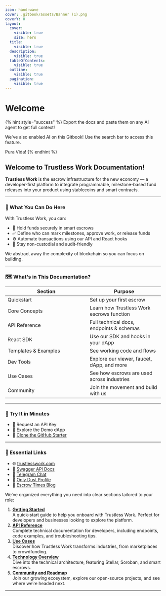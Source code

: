 ```yaml
---
icon: hand-wave
cover: .gitbook/assets/Banner (1).png
coverY: 0
layout:
  cover:
    visible: true
    size: hero
  title:
    visible: true
  description:
    visible: true
  tableOfContents:
    visible: true
  outline:
    visible: true
  pagination:
    visible: true
---
```


# Welcome

{% hint style="success" %}
Export the docs and paste them on any AI agent to get full context!

We've also enabled AI on this Gitbook! Use the search bar to access this feature.

Pura Vida!
{% endhint %}

## Welcome to Trustless Work Documentation!

**Trustless Work** is the escrow infrastructure for the new economy — a developer-first platform to integrate programmable, milestone-based fund releases into your product using stablecoins and smart contracts.

***

### 🧠 What You Can Do Here

With Trustless Work, you can:

* 💸 Hold funds securely in smart escrows
* ✅ Define who can mark milestones, approve work, or release funds
* ⚙️ Automate transactions using our API and React hooks
* 🔐 Stay non-custodial and audit-friendly

We abstract away the complexity of blockchain so you can focus on building.

***

### 🗺️ What's in This Documentation?

<table><thead><tr><th width="250.00006103515625">Section</th><th>Purpose</th></tr></thead><tbody><tr><td>Quickstart</td><td>Set up your first escrow</td></tr><tr><td>Core Concepts</td><td>Learn how Trustless Work escrows function</td></tr><tr><td>API Reference</td><td>Full technical docs, endpoints &#x26; schemas</td></tr><tr><td>React SDK</td><td>Use our SDK and hooks in your dApp</td></tr><tr><td>Templates &#x26; Examples</td><td>See working code and flows</td></tr><tr><td>Dev Tools</td><td>Explore our viewer, faucet, dApp, and more</td></tr><tr><td>Use Cases</td><td>See how escrows are used across industries </td></tr><tr><td>Community</td><td>Join the movement and build with us</td></tr></tbody></table>

***

### 🧪 Try It in Minutes

* 🔑 Request an API Key
* 🧪 Explore the Demo dApp
* 🧱 [Clone the GitHub Starter](https://github.com/Trustless-Work)

***

### 🔗 Essential Links

* 🌐 [trustlesswork.com](https://trustlesswork.com)
* 🔧 [Swagger API Docs](https://api.trustlesswork.com/swagger)
* 💬 [Telegram Chat](https://t.me/TrustlessWork)
* 💎 [Only Dust Profile](https://app.onlydust.com/organizations/trustless-work)
* 📰 [Escrow Times Blog](https://trustlesswork.com/escrow-times)



We’ve organized everything you need into clear sections tailored to your role:

1. [**Getting Started**](developer-resources/getting-started.md)\
   A quick-start guide to help you onboard with Trustless Work. Perfect for developers and businesses looking to explore the platform.
2. [**API Reference**](api-reference/)\
   Complete technical documentation for developers, including endpoints, code examples, and troubleshooting tips.
3. [**Use Cases**](use-cases-unlocking-the-potential-of-smart-escrows/)\
   Discover how Trustless Work transforms industries, from marketplaces to crowdfunding.
4. [**Technology Overview**](technology-overview/)\
   Dive into the technical architecture, featuring Stellar, Soroban, and smart escrows.
5. [**Community and Roadmap**](community-and-roadmap/community.md)\
   Join our growing ecosystem, explore our open-source projects, and see where we’re headed next.

***

